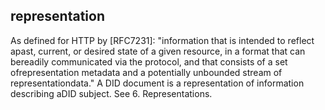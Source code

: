 ## representation

As defined for HTTP by [RFC7231]: "information that is intended to reflect apast, current, or desired state of a given resource, in a format that can bereadily communicated via the protocol, and that consists of a set ofrepresentation metadata and a potentially unbounded stream of representationdata." A DID document is a representation of information describing aDID subject. See 6. Representations.

